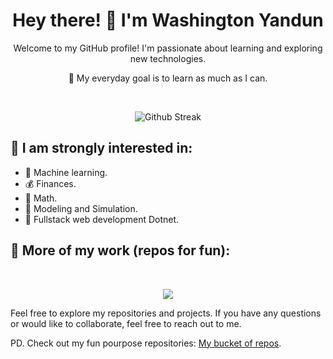 <h1 align="center">Hey there! 👋 I'm Washington Yandun</h1>

<p align="center">Welcome to my GitHub profile! I'm passionate about learning and exploring new technologies.</p>

<p align="center">🌱 My everyday goal is to learn as much as I can.</p>

<br>

<p align="center">
  <img alt="Github Streak" src="http://github-readme-streak-stats.herokuapp.com?user=WashingtonYandun&theme=react&hide_border=true&date_format=M%20j%5B%2C%20Y%5D&stroke=5AA5E7&fire=5AA5E7&currStreakNum=5AA5E7&border=5AA5E7&sideNums=5AA5E7&sideLabels=5AA5E7&ring=5AA5E7&currStreakLabel=5AA5E7"/>
</p>

👀 I am strongly interested in:
---

- 🤖 Machine learning.
- 💰 Finances.
- 🧮 Math.
- 🎯 Modeling and Simulation.
- 🎯 Fullstack web development Dotnet.

🌱 More of my work (repos for fun):
---
<br>

<p align="center">
    <a href="https://github.com/WMYM-Experimental"><img src="https://readme-typing-svg.herokuapp.com?font=Roboto&size=20&color=5AA5E7&center=true&width=410&height=45&lines=WMYM+-+Experimental."/></a>
</p>

Feel free to explore my repositories and projects. If you have any questions or would like to collaborate, feel free to reach out to me.

PD. Check out my fun pourpose repositories: [My bucket of repos](https://github.com/WMYM-Experimental).
